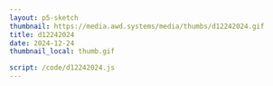 ```yaml
---
layout: p5-sketch
thumbnail: https://media.awd.systems/media/thumbs/d12242024.gif
title: d12242024
date: 2024-12-24
thumbnail_local: thumb.gif

script: /code/d12242024.js
---
```

